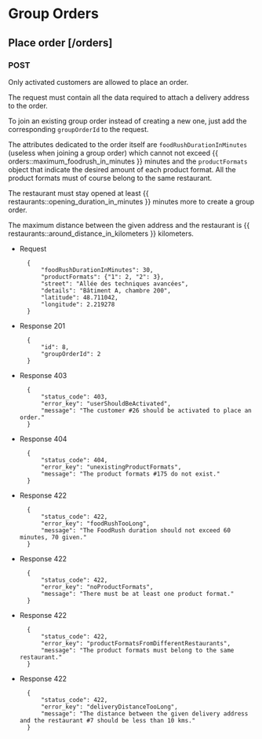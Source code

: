 # Group Orders

## Place order [/orders]

### POST

Only activated customers are allowed to place an order.

The request must contain all the data required to attach a delivery address to the order.

To join an existing group order instead of creating a new one, just add the corresponding `groupOrderId` to the request.

The attributes dedicated to the order itself are `foodRushDurationInMinutes` (useless when joining a group order) which cannot not exceed {{ orders::maximum_foodrush_in_minutes }} minutes and the `productFormats` object that indicate the desired amount of each product format. All the product formats must of course belong to the same restaurant.

The restaurant must stay opened at least {{ restaurants::opening_duration_in_minutes }} minutes more to create a group order.

The maximum distance between the given address and the restaurant is {{ restaurants::around_distance_in_kilometers }} kilometers.

+ Request

        {
            "foodRushDurationInMinutes": 30,
            "productFormats": {"1": 2, "2": 3},
            "street": "Allée des techniques avancées",
            "details": "Bâtiment A, chambre 200",
            "latitude": 48.711042,
            "longitude": 2.219278
        }

+ Response 201

        {
            "id": 8,
            "groupOrderId": 2
        }

+ Response 403

        {
            "status_code": 403,
            "error_key": "userShouldBeActivated",
            "message": "The customer #26 should be activated to place an order."
        }

+ Response 404

        {
            "status_code": 404,
            "error_key": "unexistingProductFormats",
            "message": "The product formats #175 do not exist."
        }

+ Response 422

        {
            "status_code": 422,
            "error_key": "foodRushTooLong",
            "message": "The FoodRush duration should not exceed 60 minutes, 70 given."
        }

+ Response 422

        {
            "status_code": 422,
            "error_key": "noProductFormats",
            "message": "There must be at least one product format."
        }

+ Response 422

        {
            "status_code": 422,
            "error_key": "productFormatsFromDifferentRestaurants",
            "message": "The product formats must belong to the same restaurant."
        }

+ Response 422

        {
            "status_code": 422,
            "error_key": "deliveryDistanceTooLong",
            "message": "The distance between the given delivery address and the restaurant #7 should be less than 10 kms."
        }

